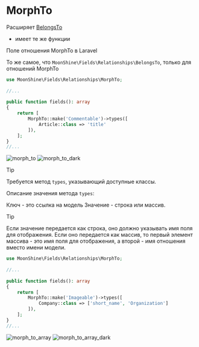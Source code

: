 # MorphTo

Расширяет [BelongsTo](/docs/{{version}}/fields/belongs_to)
* имеет те же функции    

Поле отношения MorphTo в Laravel

То же самое, что `MoonShine\Fields\Relationships\BelongsTo`, только для отношений MorphTo

```php
use MoonShine\Fields\Relationships\MorphTo; 
 
//...
 
public function fields(): array
{
    return [
        MorphTo::make('Commentable')->types([
            Article::class => 'title'
        ]), 
    ];
}
//...
```

![morph_to](https://raw.githubusercontent.com/moonshine-software/doc/2.x/resources/screenshots/morph_to.png)
![morph_to_dark](https://raw.githubusercontent.com/moonshine-software/doc/2.x/resources/screenshots/morph_to_dark.png)

> [!TIP]
> Требуется метод `types`, указывающий доступные классы.

Описание значения метода `types`:

Ключ - это ссылка на модель
Значение - строка или массив.

> [!TIP]
> Если значение передается как строка, оно должно указывать имя поля для отображения. Если оно передается как массив, то первый элемент массива - это имя поля для отображения, а второй - имя отношения вместо имени модели.

```php
use MoonShine\Fields\Relationships\MorphTo; 
 
//...
 
public function fields(): array
{
    return [
        MorphTo::make('Imageable')->types([
            Company::class => ['short_name', 'Organization']
        ]), 
    ];
}
//...
```

![morph_to_array](https://raw.githubusercontent.com/moonshine-software/doc/2.x/resources/screenshots/morph_to_array.png)
![morph_to_array_dark](https://raw.githubusercontent.com/moonshine-software/doc/2.x/resources/screenshots/morph_to_array_dark.png)
